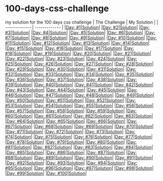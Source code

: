 # 100-days-css-challenge
my solution for the 100 days css challenge
| The Challenge   | My Solution |
| ------------- | ------------- |
|[Day: #1](https://100dayscss.com/days/1/)|[Solution]()|
|[Day: #2](https://100dayscss.com/days/2/)|[Solution]()|
|[Day: #3](https://100dayscss.com/days/3/)|[Solution]()|
|[Day: #4](https://100dayscss.com/days/4/)|[Solution]()|
|[Day: #5](https://100dayscss.com/days/5/)|[Solution]()|
|[Day: #6](https://100dayscss.com/days/6/)|[Solution]()|
|[Day: #7](https://100dayscss.com/days/7/)|[Solution]()|
|[Day: #8](https://100dayscss.com/days/8/)|[Solution]()|
|[Day: #9](https://100dayscss.com/days/9/)|[Solution]()|
|[Day: #10](https://100dayscss.com/days/10/)|[Solution]()|
|[Day: #11](https://100dayscss.com/days/11/)|[Solution]()|
|[Day: #12](https://100dayscss.com/days/12/)|[Solution]()|
|[Day: #13](https://100dayscss.com/days/13/)|[Solution]()|
|[Day: #14](https://100dayscss.com/days/14/)|[Solution]()|
|[Day: #15](https://100dayscss.com/days/15/)|[Solution]()|
|[Day: #16](https://100dayscss.com/days/16/)|[Solution]()|
|[Day: #17](https://100dayscss.com/days/17/)|[Solution]()|
|[Day: #18](https://100dayscss.com/days/18/)|[Solution]()|
|[Day: #19](https://100dayscss.com/days/19/)|[Solution]()|
|[Day: #20](https://100dayscss.com/days/20/)|[Solution]()|
|[Day: #21](https://100dayscss.com/days/21/)|[Solution]()|
|[Day: #22](https://100dayscss.com/days/22/)|[Solution]()|
|[Day: #23](https://100dayscss.com/days/23/)|[Solution]()|
|[Day: #24](https://100dayscss.com/days/24/)|[Solution]()|
|[Day: #25](https://100dayscss.com/days/25/)|[Solution]()|
|[Day: #26](https://100dayscss.com/days/26/)|[Solution]()|
|[Day: #27](https://100dayscss.com/days/27/)|[Solution]()|
|[Day: #28](https://100dayscss.com/days/28/)|[Solution]()|
|[Day: #29](https://100dayscss.com/days/29/)|[Solution]()|
|[Day: #30](https://100dayscss.com/days/30/)|[Solution]()|
|[Day: #31](https://100dayscss.com/days/31/)|[Solution]()|
|[Day: #32](https://100dayscss.com/days/32/)|[Solution]()|
|[Day: #33](https://100dayscss.com/days/33/)|[Solution]()|
|[Day: #34](https://100dayscss.com/days/34/)|[Solution]()|
|[Day: #35](https://100dayscss.com/days/35/)|[Solution]()|
|[Day: #36](https://100dayscss.com/days/36/)|[Solution]()|
|[Day: #37](https://100dayscss.com/days/37/)|[Solution]()|
|[Day: #38](https://100dayscss.com/days/38/)|[Solution]()|
|[Day: #39](https://100dayscss.com/days/39/)|[Solution]()|
|[Day: #40](https://100dayscss.com/days/40/)|[Solution]()|
|[Day: #41](https://100dayscss.com/days/41/)|[Solution]()|
|[Day: #42](https://100dayscss.com/days/42/)|[Solution]()|
|[Day: #43](https://100dayscss.com/days/43/)|[Solution]()|
|[Day: #44](https://100dayscss.com/days/44/)|[Solution]()|
|[Day: #45](https://100dayscss.com/days/45/)|[Solution]()|
|[Day: #46](https://100dayscss.com/days/46/)|[Solution]()|
|[Day: #47](https://100dayscss.com/days/47/)|[Solution]()|
|[Day: #48](https://100dayscss.com/days/48/)|[Solution]()|
|[Day: #49](https://100dayscss.com/days/49/)|[Solution]()|
|[Day: #50](https://100dayscss.com/days/50/)|[Solution]()|
|[Day: #51](https://100dayscss.com/days/51/)|[Solution]()|
|[Day: #52](https://100dayscss.com/days/52/)|[Solution]()|
|[Day: #53](https://100dayscss.com/days/53/)|[Solution]()|
|[Day: #54](https://100dayscss.com/days/54/)|[Solution]()|
|[Day: #55](https://100dayscss.com/days/55/)|[Solution]()|
|[Day: #56](https://100dayscss.com/days/56/)|[Solution]()|
|[Day: #57](https://100dayscss.com/days/57/)|[Solution]()|
|[Day: #58](https://100dayscss.com/days/58/)|[Solution]()|
|[Day: #59](https://100dayscss.com/days/59/)|[Solution]()|
|[Day: #60](https://100dayscss.com/days/60/)|[Solution]()|
|[Day: #61](https://100dayscss.com/days/61/)|[Solution]()|
|[Day: #62](https://100dayscss.com/days/62/)|[Solution]()|
|[Day: #63](https://100dayscss.com/days/63/)|[Solution]()|
|[Day: #64](https://100dayscss.com/days/64/)|[Solution]()|
|[Day: #65](https://100dayscss.com/days/65/)|[Solution]()|
|[Day: #66](https://100dayscss.com/days/66/)|[Solution]()|
|[Day: #67](https://100dayscss.com/days/67/)|[Solution]()|
|[Day: #68](https://100dayscss.com/days/68/)|[Solution]()|
|[Day: #69](https://100dayscss.com/days/69/)|[Solution]()|
|[Day: #70](https://100dayscss.com/days/70/)|[Solution]()|
|[Day: #71](https://100dayscss.com/days/71/)|[Solution]()|
|[Day: #72](https://100dayscss.com/days/72/)|[Solution]()|
|[Day: #73](https://100dayscss.com/days/73/)|[Solution]()|
|[Day: #74](https://100dayscss.com/days/74/)|[Solution]()|
|[Day: #75](https://100dayscss.com/days/75/)|[Solution]()|
|[Day: #76](https://100dayscss.com/days/76/)|[Solution]()|
|[Day: #77](https://100dayscss.com/days/77/)|[Solution]()|
|[Day: #78](https://100dayscss.com/days/78/)|[Solution]()|
|[Day: #79](https://100dayscss.com/days/79/)|[Solution]()|
|[Day: #80](https://100dayscss.com/days/80/)|[Solution]()|
|[Day: #81](https://100dayscss.com/days/81/)|[Solution]()|
|[Day: #82](https://100dayscss.com/days/82/)|[Solution]()|
|[Day: #83](https://100dayscss.com/days/83/)|[Solution]()|
|[Day: #84](https://100dayscss.com/days/84/)|[Solution]()|
|[Day: #85](https://100dayscss.com/days/85/)|[Solution]()|
|[Day: #86](https://100dayscss.com/days/86/)|[Solution]()|
|[Day: #87](https://100dayscss.com/days/87/)|[Solution]()|
|[Day: #88](https://100dayscss.com/days/88/)|[Solution]()|
|[Day: #89](https://100dayscss.com/days/89/)|[Solution]()|
|[Day: #90](https://100dayscss.com/days/90/)|[Solution]()|
|[Day: #91](https://100dayscss.com/days/91/)|[Solution]()|
|[Day: #92](https://100dayscss.com/days/92/)|[Solution]()|
|[Day: #93](https://100dayscss.com/days/93/)|[Solution]()|
|[Day: #94](https://100dayscss.com/days/94/)|[Solution]()|
|[Day: #95](https://100dayscss.com/days/95/)|[Solution]()|
|[Day: #96](https://100dayscss.com/days/96/)|[Solution]()|
|[Day: #97](https://100dayscss.com/days/97/)|[Solution]()|
|[Day: #98](https://100dayscss.com/days/98/)|[Solution]()|
|[Day: #99](https://100dayscss.com/days/99/)|[Solution]()|
|[Day: #100](https://100dayscss.com/days/100/)|[Solution]()|

